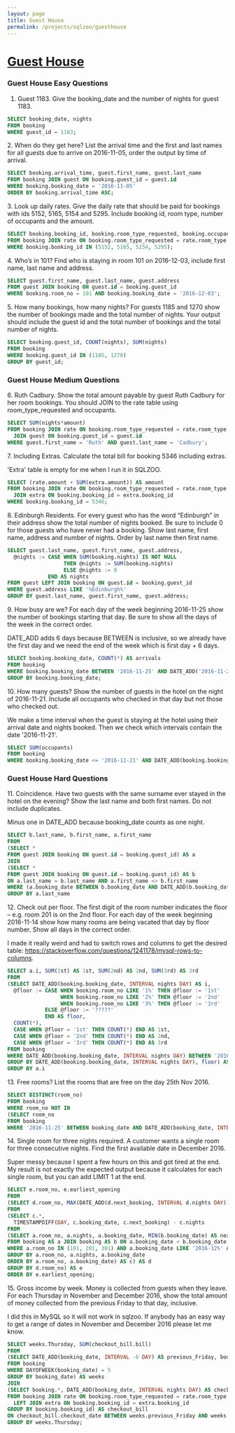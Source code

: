 ```yaml
---
layout: page
title: Guest House
permalink: /projects/sqlzoo/guesthouse
---
```


# [Guest House](https://sqlzoo.net/wiki/Guest_House)

### Guest House Easy Questions

1. Guest 1183. Give the booking_date and the number of nights for guest 1183.

```sql
SELECT booking_date, nights
FROM booking
WHERE guest_id = 1183;
```

2\. When do they get here? List the arrival time and the first and last names for all guests due to arrive on 2016-11-05, order the output by time of arrival.

```sql
SELECT booking.arrival_time, guest.first_name, guest.last_name
FROM booking JOIN guest ON booking.guest_id = guest.id
WHERE booking.booking_date = '2016-11-05'
ORDER BY booking.arrival_time ASC;
```

3\. Look up daily rates. Give the daily rate that should be paid for bookings with ids 5152, 5165, 5154 and 5295. Include booking id, room type, number of occupants and the amount.

```sql
SELECT booking.booking_id, booking.room_type_requested, booking.occupants, rate.amount
FROM booking JOIN rate ON booking.room_type_requested = rate.room_type AND booking.occupants = rate.occupancy
WHERE booking.booking_id IN (5152, 5165, 5154, 5295);
```

4\. Who’s in 101? Find who is staying in room 101 on 2016-12-03, include first name, last name and address. 

```sql
SELECT guest.first_name, guest.last_name, guest.address
FROM guest JOIN booking ON guest.id = booking.guest_id
WHERE booking.room_no = 101 AND booking.booking_date = '2016-12-03';
```

5\. How many bookings, how many nights? For guests 1185 and 1270 show the number of bookings made and the total number of nights. Your output should include the guest id and the total number of bookings and the total number of nights. 

```sql
SELECT booking.guest_id, COUNT(nights), SUM(nights)
FROM booking
WHERE booking.guest_id IN (1185, 1270)
GROUP BY guest_id;
```

### Guest House Medium Questions

6\. Ruth Cadbury. Show the total amount payable by guest Ruth Cadbury for her room bookings. You should JOIN to the rate table using room_type_requested and occupants. 

```sql
SELECT SUM(nights*amount)
FROM booking JOIN rate ON booking.room_type_requested = rate.room_type AND booking.occupants = rate.occupancy
  JOIN guest ON booking.guest_id = guest.id
WHERE guest.first_name = 'Ruth' AND guest.last_name = 'Cadbury';
```

7\. Including Extras. Calculate the total bill for booking 5346 including extras.

'Extra' table is empty for me when I run it in SQLZOO.

```sql
SELECT (rate.amount + SUM(extra.amount)) AS amount
FROM booking JOIN rate ON booking.room_type_requested = rate.room_type AND booking.occupants = rate.occupancy
  JOIN extra ON booking.booking_id = extra.booking_id
WHERE booking.booking_id = 5346;
```

8\. Edinburgh Residents. For every guest who has the word “Edinburgh” in their address show the total number of nights booked. Be sure to include 0 for those guests who have never had a booking. Show last name, first name, address and number of nights. Order by last name then first name. 

```sql
SELECT guest.last_name, guest.first_name, guest.address, 
  @nights := CASE WHEN SUM(booking.nights) IS NOT NULL
                  THEN @nights := SUM(booking.nights)
                  ELSE @nights := 0
             END AS nights
FROM guest LEFT JOIN booking ON guest.id = booking.guest_id
WHERE guest.address LIKE '%Edinburgh%'
GROUP BY guest.last_name, guest.first_name, guest.address;
```

9\. How busy are we? For each day of the week beginning 2016-11-25 show the number of bookings starting that day. Be sure to show all the days of the week in the correct order. 

DATE_ADD adds 6 days because BETWEEN is inclusive, so we already have the first day and we need the end of the week which is first day + 6 days.

```sql
SELECT booking.booking_date, COUNT(*) AS arrivals
FROM booking
WHERE booking.booking_date BETWEEN '2016-11-25' AND DATE_ADD('2016-11-25', INTERVAL 6 DAY)
GROUP BY booking.booking_date;
```

10\. How many guests? Show the number of guests in the hotel on the night of 2016-11-21. Include all occupants who checked in that day but not those who checked out. 

We make a time interval when the guest is staying at the hotel using their arrival date and nights booked. Then we check which intervals contain the date '2016-11-21'.

```sql
SELECT SUM(occupants)
FROM booking
WHERE booking.booking_date <= '2016-11-21' AND DATE_ADD(booking.booking_date, INTERVAL nights DAY) > '2016-11-21'
```

### Guest House Hard Questions

11\. Coincidence. Have two guests with the same surname ever stayed in the hotel on the evening? Show the last name and both first names. Do not include duplicates. 

Minus one in DATE_ADD because booking_date counts as one night.

```sql
SELECT b.last_name, b.first_name, a.first_name
FROM
(SELECT *
FROM guest JOIN booking ON guest.id = booking.guest_id) AS a
JOIN
(SELECT *
FROM guest JOIN booking ON guest.id = booking.guest_id) AS b
ON a.last_name = b.last_name AND a.first_name <> b.first_name
WHERE (a.booking_date BETWEEN b.booking_date AND DATE_ADD(b.booking_date, INTERVAL b.nights-1 DAY)) OR (b.booking_date BETWEEN a.booking_date AND DATE_ADD(a.booking_date, INTERVAL a.nights-1 DAY))
GROUP BY a.last_name
```

12\. Check out per floor. The first digit of the room number indicates the floor – e.g. room 201 is on the 2nd floor. For each day of the week beginning 2016-11-14 show how many rooms are being vacated that day by floor number. Show all days in the correct order.

I made it really weird and had to switch rows and columns to get the desired table: https://stackoverflow.com/questions/1241178/mysql-rows-to-columns.

```sql
SELECT a.i, SUM(1st) AS 1st, SUM(2nd) AS 2nd, SUM(3rd) AS 3rd
FROM
(SELECT DATE_ADD(booking.booking_date, INTERVAL nights DAY) AS i,
  @floor := CASE WHEN booking.room_no LIKE '1%' THEN @floor := '1st'
                 WHEN booking.room_no LIKE '2%' THEN @floor := '2nd'
                 WHEN booking.room_no LIKE '3%' THEN @floor := '3rd'
            ELSE @floor := '?????'
            END AS floor,
  COUNT(*),
  CASE WHEN @floor = '1st' THEN COUNT(*) END AS 1st, 
  CASE WHEN @floor = '2nd' THEN COUNT(*) END AS 2nd,
  CASE WHEN @floor = '3rd' THEN COUNT(*) END AS 3rd
FROM booking
WHERE DATE_ADD(booking.booking_date, INTERVAL nights DAY) BETWEEN '2016-11-14' AND DATE_ADD('2016-11-14', INTERVAL 6 DAY)
GROUP BY DATE_ADD(booking.booking_date, INTERVAL nights DAY), floor) AS a
GROUP BY a.i
```

13\. Free rooms? List the rooms that are free on the day 25th Nov 2016. 

```sql
SELECT DISTINCT(room_no)
FROM booking
WHERE room_no NOT IN
(SELECT room_no
FROM booking
WHERE '2016-11-25' BETWEEN booking_date AND DATE_ADD(booking_date, INTERVAL nights-1 DAY))
```

14\. Single room for three nights required. A customer wants a single room for three consecutive nights. Find the first available date in December 2016.

Super messy because I spent a few hours on this and got tired at the end. My result is not exactly the expected output because it calculates for each single room, but you can add LIMIT 1 at the end.

```sql
SELECT e.room_no, e.earliest_opening
FROM
(SELECT d.room_no, MAX(DATE_ADD(d.next_booking, INTERVAL d.nights DAY)) AS earliest_opening
FROM
(SELECT c.*, 
  TIMESTAMPDIFF(DAY, c.booking_date, c.next_booking) - c.nights
FROM
(SELECT a.room_no, a.nights, a.booking_date, MIN(b.booking_date) AS next_booking
FROM booking AS a JOIN booking AS b ON a.booking_date < b.booking_date AND a.room_no = b.room_no
WHERE a.room_no IN (101, 201, 301) AND a.booking_date LIKE '2016-12%' AND b.booking_date LIKE '2016-12%'
GROUP BY a.room_no, a.nights, a.booking_date
ORDER BY a.room_no, a.booking_date) AS c) AS d
GROUP BY d.room_no) AS e
ORDER BY e.earliest_opening;
```

15\. Gross income by week. Money is collected from guests when they leave. For each Thursday in November and December 2016, show the total amount of money collected from the previous Friday to that day, inclusive. 

I did this in MySQL so it will not work in sqlzoo. If anybody has an easy way to get a range of dates in November and December 2016 please let me know.

```sql
SELECT weeks.Thursday, SUM(checkout_bill.bill)
FROM
(SELECT DATE_ADD(booking_date, INTERVAL -6 DAY) AS previous_Friday, booking_date AS Thursday 
FROM booking
WHERE DAYOFWEEK(booking_date) = 5
GROUP BY booking_date) AS weeks
JOIN
(SELECT booking.*, DATE_ADD(booking_date, INTERVAL nights DAY) AS checkout_date, ((rate.amount * booking.nights) + COALESCE(SUM(extra.amount), 0)) AS bill
FROM booking JOIN rate ON booking.room_type_requested = rate.room_type AND booking.occupants = rate.occupancy
  LEFT JOIN extra ON booking.booking_id = extra.booking_id
GROUP BY booking.booking_id) AS checkout_bill
ON checkout_bill.checkout_date BETWEEN weeks.previous_Friday AND weeks.Thursday
GROUP BY weeks.Thursday;
```
